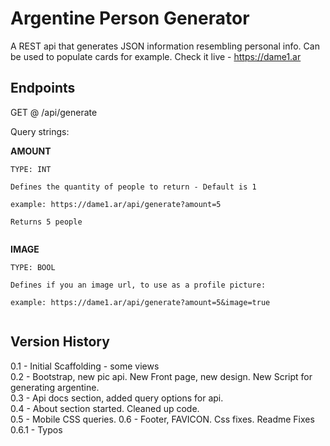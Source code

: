 # Argentine Person Generator    

A REST api that generates JSON information resembling personal info. Can be used to populate cards for example.
Check it live - https://dame1.ar

## Endpoints 

GET @ /api/generate

Query strings:

**AMOUNT**

```
TYPE: INT

Defines the quantity of people to return - Default is 1

example: https://dame1.ar/api/generate?amount=5

Returns 5 people


```

**IMAGE**

```
TYPE: BOOL

Defines if you an image url, to use as a profile picture:

example: https://dame1.ar/api/generate?amount=5&image=true


```

## Version History    
0.1 - Initial Scaffolding - some views  
0.2 - Bootstrap, new pic api. New Front page, new design. New Script for generating argentine.  
0.3 - Api docs section, added query options for api.  
0.4 - About section started. Cleaned up code.  
0.5 - Mobile CSS queries.
0.6 - Footer, FAVICON. Css fixes. Readme Fixes
0.6.1 - Typos